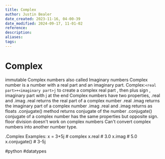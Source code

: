 ```yaml
---
title: Complex
author: Justin Bealer
date_created: 2023-11-16, 04-00-39
date_modified: 2024-09-17, 11-01-02
reference: 
description: 
aliases: 
tags: 
---
```

# Complex

immutable
Complex numbers also called Imaginary numbers
Complex number is a number with a real part and an imaginary part.
Complex:`<real part>+<imaginary part>j`
  to create a complex real part , then plus sign , imaginary part with j at the end
Complex numbers have two properties, .real and .imag
.real returns the real part of a complex number
  <variable>.real
.imag returns the imaginary part of a complex number
  <variable>.imag
.real and .imag returns as floats
.conjugate() method returns conjugate of the number
  <variable>.conjugate()
conjugate of a complex number has the same properties but opposite sign.
floor division doesn't work on complex numbers
Can't convert complex numbers into another number type.


.Complex Examples:
x = 3+5j # complex
x.real # 3.0
x.imag # 5.0
x.conjugate() # 3-5j

  #python #datatypes
